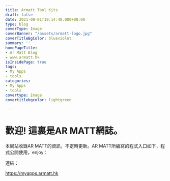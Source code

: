 ```yaml
---
title: Armatt Tool Kits
draft: false
date: 2021-08-01T19:14:48.000+08:00
type: blog
coverType: Image
coverBanner: "/assets/armatt-logo.jpg"
coverTitleBgColor: blueviolet
summary: ''
homePageTitle:
- Ar Matt Blog
- www.armatt.hk
isInsidePage: true
tags:
- My Apps
- tools
categories:
- My Apps
- tools
covertype: Image
covertitlebgcolor: lightgreen

---
```

# 歡迎! 這裏是AR MATT網誌。

本網站收錄AR MATT的資訊，不定時更新。AR MATT所編寫的程式入口如下，程式公開使用，enjoy：

連結：

https://myapps.armatt.hk
